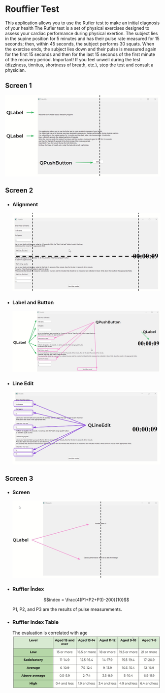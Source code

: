 # Rouffier Test
This application allows you to use the Rufier test to make an initial diagnosis of your health
The Rufier test is a set of physical exercises designed to assess your cardiac performance during physical exertion.
The subject lies in the supine position for 5 minutes and has their pulse rate measured for 15 seconds;
then, within 45 seconds, the subject performs 30 squats.
When the exercise ends, the subject lies down and their pulse is measured again for the first 15 seconds
and then for the last 15 seconds of the first minute of the recovery period.
Important! If you feel unwell during the test (dizziness, tinnitus, shortness of breath, etc.), 
stop the test and consult a physician.
## Screen 1
![Window 1](images/win1.jpg)
## Screen 2
  - ### Alignment
    ![Window 2](images/win2.jpg)
  - ### Label and Button
    ![Window 2_2](images/win2_2.jpg)
  - ### Line Edit
    ![Window 2_3](images/win2_3.jpg)
## Screen 3
  - ### Screen
      ![Window 3](images/win3.jpg)
  - ### Ruffier İndex
    ```math
    index = \frac{4(P1+P2+P3)-200}{10}
    ```
    P1, P2, and P3 are the results of pulse measurements.
  - ### Ruffier Index Table
      The evaluation is correlated with age
      ![index_age](images/index_age.jpg)

